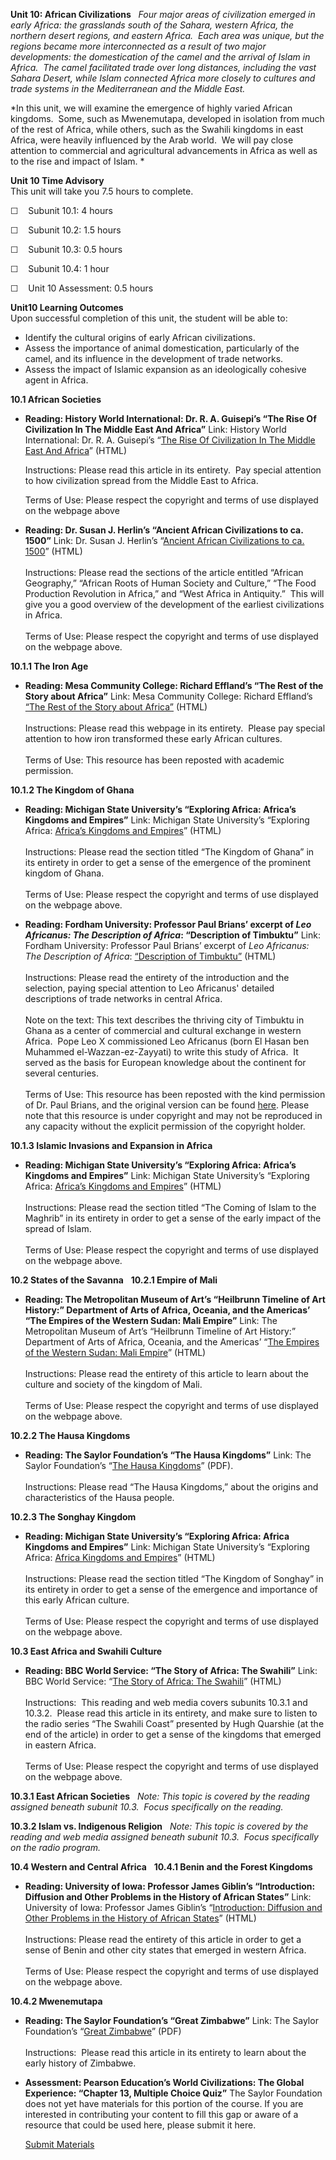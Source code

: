 **Unit 10: African Civilizations** <span id="10"></span> 
*Four major areas of civilization emerged in early Africa: the
grasslands south of the Sahara, western Africa, the northern desert
regions, and eastern Africa.  Each area was unique, but the regions
became more interconnected as a result of two major developments: the
domestication of the camel and the arrival of Islam in Africa.  The
camel facilitated trade over long distances, including the vast Sahara
Desert, while Islam connected Africa more closely to cultures and trade
systems in the Mediterranean and the Middle East.*  
  
 *In this unit, we will examine the emergence of highly varied African
kingdoms.  Some, such as Mwenemutapa, developed in isolation from much
of the rest of Africa, while others, such as the Swahili kingdoms in
east Africa, were heavily influenced by the Arab world.  We will pay
close attention to commercial and agricultural advancements in Africa as
well as to the rise and impact of Islam. *

**Unit 10 Time Advisory**  
This unit will take you 7.5 hours to complete.  
  
 ☐    Subunit 10.1: 4 hours  
  
 ☐    Subunit 10.2: 1.5 hours  
  
 ☐    Subunit 10.3: 0.5 hours  
  
 ☐    Subunit 10.4: 1 hour  
  
 ☐    Unit 10 Assessment: 0.5 hours

**Unit10 Learning Outcomes**  
Upon successful completion of this unit, the student will be able to:
-   Identify the cultural origins of early African civilizations.
-   Assess the importance of animal domestication, particularly of the
    camel, and its influence in the development of trade networks.
-   Assess the impact of Islamic expansion as an ideologically cohesive
    agent in Africa.

**10.1 African Societies** <span id="10.1"></span> 
-   **Reading: History World International: Dr. R. A. Guisepi’s “The
    Rise Of Civilization In The Middle East And Africa”**
    Link: History World International: Dr. R. A. Guisepi’s “[The Rise Of
    Civilization In The Middle East And
    Africa](http://history-world.org/rise_of_civilization_in_the_midd.htm)”
    (HTML)  
      
     Instructions: Please read this article in its entirety.  Pay
    special attention to how civilization spread from the Middle East to
    Africa.  
      
     Terms of Use: Please respect the copyright and terms of use
    displayed on the webpage above

-   **Reading: Dr. Susan J. Herlin’s “Ancient African Civilizations to
    ca. 1500”**
    Link: Dr. Susan J. Herlin’s “[Ancient African Civilizations to ca.
    1500](http://wysinger.homestead.com/africanhistory.html)” (HTML)  
        
     Instructions: Please read the sections of the article entitled
    “African Geography,” “African Roots of Human Society and Culture,”
    “The Food Production Revolution in Africa,” and “West Africa in
    Antiquity.”  This will give you a good overview of the development
    of the earliest civilizations in Africa.  
        
     Terms of Use: Please respect the copyright and terms of use
    displayed on the webpage above.

**10.1.1 The Iron Age** <span id="10.1.1"></span> 
-   **Reading: Mesa Community College: Richard Effland’s “The Rest of
    the Story about Africa”**
    Link: Mesa Community College: Richard Effland’s [“The Rest of the
    Story about
    Africa”](http://resources.saylor.org.s3.amazonaws.com/HIST/HIST101/HIST101-10.1.1-TheRestOfTheStoryAboutAfrica-AP_files/HIST101-10.1.1-TheRestOfTheStoryAboutAfrica-AP.htm)
    (HTML)  
        
     Instructions: Please read this webpage in its entirety.  Please pay
    special attention to how iron transformed these early African
    cultures.  
        
     Terms of Use: This resource has been reposted with academic
    permission.

**10.1.2 The Kingdom of Ghana** <span id="10.1.2"></span> 
-   **Reading: Michigan State University’s “Exploring Africa: Africa’s
    Kingdoms and Empires”**
    Link: Michigan State University’s “Exploring Africa: [Africa’s
    Kingdoms and
    Empires](http://exploringafrica.matrix.msu.edu/students/curriculum/m7a/activity3.php)”
    (HTML)  
        
     Instructions: Please read the section titled “The Kingdom of Ghana”
    in its entirety in order to get a sense of the emergence of the
    prominent kingdom of Ghana.  
        
     Terms of Use: Please respect the copyright and terms of use
    displayed on the webpage above.

-   **Reading: Fordham University: Professor Paul Brians’ excerpt of
    *Leo Africanus: The Description of Africa*: “Description of
    Timbuktu”**
    Link: Fordham University: Professor Paul Brians’ excerpt of *Leo
    Africanus: The Description of Africa*: [“Description of
    Timbuktu”](http://resources.saylor.org.s3.amazonaws.com/HIST/HIST101/HIST101-10.1.2-LeoAfricanusDescriptionOfTimbuktu-Permission_files/HIST101-10.1.2-LeoAfricanusDescriptionOfTimbuktu-Permission.htm)
    (HTML)  
        
     Instructions: Please read the entirety of the introduction and the
    selection, paying special attention to Leo Africanus' detailed
    descriptions of trade networks in central Africa.  
        
     Note on the text: This text describes the thriving city of Timbuktu
    in Ghana as a center of commercial and cultural exchange in western
    Africa.  Pope Leo X commissioned Leo Africanus (born El Hasan ben
    Muhammed el-Wazzan-ez-Zayyati) to write this study of Africa.  It
    served as the basis for European knowledge about the continent for
    several centuries.  
        
     Terms of Use: This resource has been reposted with the kind
    permission of Dr. Paul Brians, and the original version can be found
    [here](http://www.fordham.edu/halsall/med/leo_afri.asp). Please note
    that this resource is under copyright and may not be reproduced in
    any capacity without the explicit permission of the copyright
    holder.

**10.1.3 Islamic Invasions and Expansion in Africa** <span
id="10.1.3"></span> 
-   **Reading: Michigan State University’s “Exploring Africa: Africa’s
    Kingdoms and Empires”**
    Link: Michigan State University’s “Exploring Africa: [Africa’s
    Kingdoms and
    Empires](http://exploringafrica.matrix.msu.edu/students/curriculum/m7a/activity3.php)”
    (HTML)  
        
     Instructions: Please read the section titled “The Coming of Islam
    to the Maghrib” in its entirety in order to get a sense of the early
    impact of the spread of Islam.  
        
     Terms of Use: Please respect the copyright and terms of use
    displayed on the webpage above.

**10.2 States of the Savanna** <span id="10.2"></span> 
**10.2.1 Empire of Mali** <span id="10.2.1"></span> 
-   **Reading: The Metropolitan Museum of Art’s “Heilbrunn Timeline of
    Art History:” Department of Arts of Africa, Oceania, and the
    Americas’ “The Empires of the Western Sudan: Mali Empire”**
    Link: The Metropolitan Museum of Art’s “Heilbrunn Timeline of Art
    History:” Department of Arts of Africa, Oceania, and the Americas’
    “[The Empires of the Western Sudan: Mali
    Empire](http://www.metmuseum.org/toah/hd/mali/hd_mali.htm)” (HTML)  
        
     Instructions: Please read the entirety of this article to learn
    about the culture and society of the kingdom of Mali.  
        
     Terms of Use: Please respect the copyright and terms of use
    displayed on the webpage above.

**10.2.2 The Hausa Kingdoms** <span id="10.2.2"></span> 
-   **Reading: The Saylor Foundation’s “The Hausa Kingdoms”**
    Link: The Saylor Foundation’s “[The Hausa
    Kingdoms](http://www.saylor.org/site/wp-content/uploads/2012/10/HIST101-10.2.2-HausaKingdom-FINAL1.pdf)”
    (PDF).  
        
     Instructions: Please read “The Hausa Kingdoms,” about the origins
    and characteristics of the Hausa people. 

**10.2.3 The Songhay Kingdom** <span id="10.2.3"></span> 
-   **Reading: Michigan State University’s “Exploring Africa: Africa
    Kingdoms and Empires”**
    Link: Michigan State University’s “Exploring Africa: [Africa
    Kingdoms and
    Empires](http://exploringafrica.matrix.msu.edu/students/curriculum/m7a/activity3.php)”
    (HTML)  
        
     Instructions: Please read the section titled “The Kingdom of
    Songhay” in its entirety in order to get a sense of the emergence
    and importance of this early African culture.  
        
     Terms of Use: Please respect the copyright and terms of use
    displayed on the webpage above.

**10.3 East Africa and Swahili Culture** <span id="10.3"></span> 
-   **Reading: BBC World Service: “The Story of Africa: The Swahili”**
    Link: BBC World Service: “[The Story of Africa: The
    Swahili](http://www.bbc.co.uk/worldservice/africa/features/storyofafrica/index_section5.shtml)”
    (HTML)  
        
     Instructions:  This reading and web media covers subunits 10.3.1
    and 10.3.2.  Please read this article in its entirety, and make sure
    to listen to the radio series “The Swahili Coast” presented by Hugh
    Quarshie (at the end of the article) in order to get a sense of the
    kingdoms that emerged in eastern Africa.  
        
     Terms of Use: Please respect the copyright and terms of use
    displayed on the webpage above.

**10.3.1 East African Societies** <span id="10.3.1"></span> 
*Note: This* *topic is covered by the reading assigned beneath subunit
10.3.  Focus specifically on the reading.*

**10.3.2 Islam vs. Indigenous Religion** <span id="10.3.2"></span> 
*Note: This topic is covered by the reading and web media assigned
beneath subunit 10.3.  Focus specifically on the radio program.*

**10.4 Western and Central Africa** <span id="10.4"></span> 
**10.4.1 Benin and the Forest Kingdoms** <span id="10.4.1"></span> 
-   **Reading: University of Iowa: Professor James Giblin’s
    “Introduction: Diffusion and Other Problems in the History of
    African States”**
    Link: University of Iowa: Professor James Giblin’s “[Introduction:
    Diffusion and Other Problems in the History of African
    States](http://www.uiowa.edu/%7Eafricart/toc/history/giblinstate.html#benin)”
    (HTML)  
        
     Instructions: Please read the entirety of this article in order to
    get a sense of Benin and other city states that emerged in western
    Africa.  
        
     Terms of Use: Please respect the copyright and terms of use
    displayed on the webpage above.

**10.4.2 Mwenemutapa** <span id="10.4.2"></span> 
-   **Reading: The Saylor Foundation’s “Great Zimbabwe”**
    Link: The Saylor Foundation’s “[Great
    Zimbabwe](http://www.saylor.org/site/wp-content/uploads/2012/10/HIST101-10.4.2-GreatZimbabwe-FINAL1.pdf)”
    (PDF)  
        
     Instructions:  Please read this article in its entirety to learn
    about the early history of Zimbabwe. 

-   **Assessment: Pearson Education’s World Civilizations: The Global
    Experience: “Chapter 13, Multiple Choice Quiz”**
    The Saylor Foundation does not yet have materials for this portion
    of the course. If you are interested in contributing your content to
    fill this gap or aware of a resource that could be used here, please
    submit it here.

    [Submit Materials](/contribute/)


